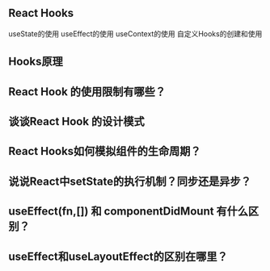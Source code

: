 ## React Hooks
useState的使用
useEffect的使用
useContext的使用
自定义Hooks的创建和使用


## Hooks原理

## React Hook 的使用限制有哪些？

## 谈谈React Hook 的设计模式

## React Hooks如何模拟组件的生命周期？

## 说说React中setState的执行机制？同步还是异步？

## useEffect(fn,[]) 和 componentDidMount 有什么区别？

## useEffect和useLayoutEffect的区别在哪里？
